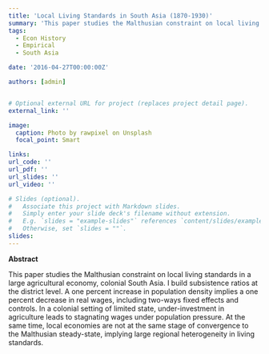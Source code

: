 ```yaml
---
title: 'Local Living Standards in South Asia (1870-1930)'
summary: 'This paper studies the Malthusian constraint on local living standards in colonial South Asia, based on a novel district-level dataset of subsistence ratios.'
tags:
  - Econ History
  - Empirical
  - South Asia

date: '2016-04-27T00:00:00Z'

authors: [admin]


# Optional external URL for project (replaces project detail page).
external_link: ''

image:
  caption: Photo by rawpixel on Unsplash
  focal_point: Smart

links:
url_code: ''
url_pdf: ''
url_slides: ''
url_video: ''

# Slides (optional).
#   Associate this project with Markdown slides.
#   Simply enter your slide deck's filename without extension.
#   E.g. `slides = "example-slides"` references `content/slides/example-slides.md`.
#   Otherwise, set `slides = ""`.
slides: 
---
```


**Abstract**

This paper studies the Malthusian constraint on local living standards in a large agricultural economy, colonial South Asia. I build subsistence ratios at the district level. A one percent increase in population density implies a one percent decrease in real wages, including two-ways fixed effects and controls. In a colonial setting of limited state, under-investment in agriculture leads to stagnating wages under population pressure. At the same time, local economies are not at the same stage of convergence to the Malthusian steady-state, implying large regional heterogeneity in living standards.

